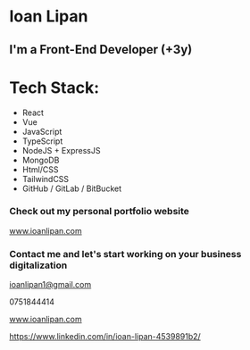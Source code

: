# Ioan Lipan

## I'm a Front-End Developer (+3y)
# Tech Stack:
- React
- Vue
- JavaScript
- TypeScript
- NodeJS + ExpressJS
- MongoDB
- Html/CSS
- TailwindCSS
- GitHub / GitLab / BitBucket

### Check out my personal portfolio website

www.ioanlipan.com

### Contact me and let's start working on your business digitalization

ioanlipan1@gmail.com

0751844414

www.ioanlipan.com

https://www.linkedin.com/in/ioan-lipan-4539891b2/
